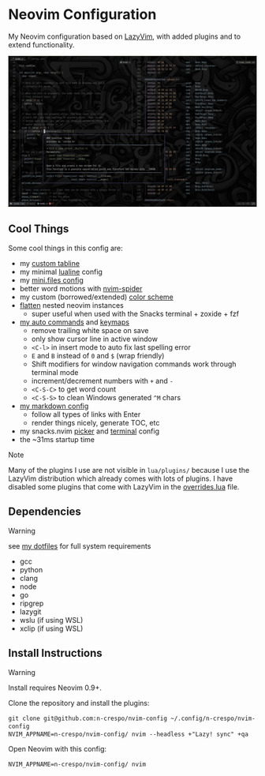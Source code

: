 # Neovim Configuration

My Neovim configuration based on [LazyVim](https://www.lazyvim.org), with added
plugins and to extend functionality.

![start screen](./images/image.png)

## Cool Things

Some cool things in this config are:

- my [custom tabline](./lua/custom/tabline.lua)
- my minimal [lualine](./lua/plugins/lualine.lua) config
- my [mini.files config](./lua/plugins/mini-files.lua)
- better word motions with [nvim-spider](./lua/plugins/spider.lua)
- my custom (borrowed/extended) [color scheme](./colors/macro.lua)
- [flatten](https://github.com/willothy/flatten.nvim) nested neovim instances
  - super useful when used with the Snacks terminal + zoxide + fzf
- [my auto commands](./lua/config/autocmds.lua) and [keymaps](./lua/config/keymaps.lua)
  - remove trailing white space on save
  - only show cursor line in active window
  - `<C-l>` in insert mode to auto fix last spelling error
  - `E` and `B` instead of `0` and `$` (wrap friendly)
  - Shift modifiers for window navigation commands work through terminal mode
  - increment/decrement numbers with `+` and `-`
  - `<C-S-C>` to get word count
  - `<C-S-S>` to clean Windows generated `^M` chars
- [my markdown config](./lua/plugins/markdown.lua)
  - follow all types of links with Enter
  - render things nicely, generate TOC, etc
- my snacks.nvim [picker](./lua/plugins/picker.lua) and [terminal](./lua/plugins/terminal.lua) config
- the ~31ms startup time

> [!NOTE]
> Many of the plugins I use are not visible in `lua/plugins/` because I use the
> LazyVim distribution which already comes with lots of plugins. I have disabled
> some plugins that come with LazyVim in the [overrides.lua](./lua/plugins/overrides.lua) file.

## Dependencies

> [!WARNING]
> see [my dotfiles](https://www.github.com/n-crespo/dotfiles) for full system requirements

- gcc
- python
- clang
- node
- go
- ripgrep
- lazygit
- wslu (if using WSL)
- xclip (if using WSL)

## Install Instructions

> [!WARNING]
> Install requires Neovim 0.9+.

Clone the repository and install the plugins:

```
git clone git@github.com:n-crespo/nvim-config ~/.config/n-crespo/nvim-config
NVIM_APPNAME=n-crespo/nvim-config/ nvim --headless +"Lazy! sync" +qa
```

Open Neovim with this config:

```
NVIM_APPNAME=n-crespo/nvim-config/ nvim
```
